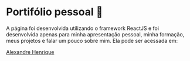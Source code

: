 <h1>Portifólio pessoal 📓</h1>

<p>A página foi desenvolvida utilizando o framework ReactJS e foi desenvolvida apenas para minha apresentação pessoal, minha formação, meus projetos e falar um pouco sobre mim. Ela pode ser acessada em:</p> 

[Alexandre Henrique](https://portfolio-liart-rho.vercel.app)